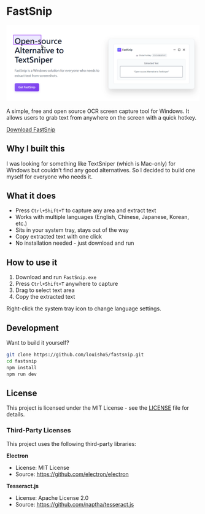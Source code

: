 # FastSnip

![FastSnip](screenshot.gif)

A simple, free and open source OCR screen capture tool for Windows. It allows users to grab text from anywhere on the screen with a quick hotkey.

[Download FastSnip](https://louisho5.github.io/fastsnip/)

## Why I built this

I was looking for something like TextSniper (which is Mac-only) for Windows but couldn't find any good alternatives. So I decided to build one myself for everyone who needs it.

## What it does

- Press `Ctrl+Shift+T` to capture any area and extract text
- Works with multiple languages (English, Chinese, Japanese, Korean, etc.)
- Sits in your system tray, stays out of the way
- Copy extracted text with one click
- No installation needed - just download and run

## How to use it

1. Download and run `FastSnip.exe` 
2. Press `Ctrl+Shift+T` anywhere to capture
3. Drag to select text area
4. Copy the extracted text

Right-click the system tray icon to change language settings.

## Development

Want to build it yourself?

```bash
git clone https://github.com/louisho5/fastsnip.git
cd fastsnip
npm install
npm run dev
```

## License

This project is licensed under the MIT License - see the [LICENSE](LICENSE) file for details.

### Third-Party Licenses

This project uses the following third-party libraries:

**Electron**
- License: MIT License
- Source: https://github.com/electron/electron

**Tesseract.js**
- License: Apache License 2.0
- Source: https://github.com/naptha/tesseract.js
